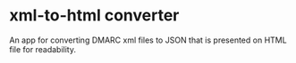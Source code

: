 # xml-to-html converter

An app for converting DMARC xml files to JSON that is presented on HTML file for readability.
